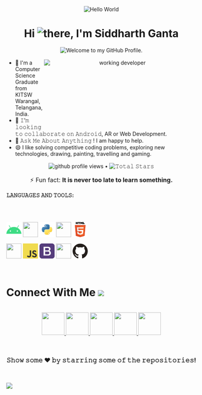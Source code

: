 <p align='center' style='margin: 8x 2x 4x;'>
    <img height=96px width=795px src="https://github.com/UtkarshPathrabe/UtkarshPathrabe/blob/main/assets/greetings.gif" alt="Hello World" />
</p>

<h1 align="center">
    Hi <img src="https://static-00.iconduck.com/assets.00/waving-hand-sign-emoji-2048x2048-r71rstzv.png" height='26' alt='there'>, I'm Siddharth Ganta
</h1>

<p align='center' style='margin: 16px 4px 8px;'>
    <img src="https://readme-typing-svg.herokuapp.com?font=Fira+Code&pause=1000&color=54A6FF&center=true&vCenter=true&multiline=true&width=710&height=70&lines=Welcome+to+my+GitHub+Profile" alt="Welcome to my GitHub Profile." />
</p>

<p align='center' style='margin: 16px 4px 8px;'>
    <img align="right" height="176" width="400" src="https://149695847.v2.pressablecdn.com/wp-content/uploads/2019/06/tony-stark.gif" border-radius: '75px' alt="working developer">
</p>

- 🔭  I'm a Computer Science Graduate from KITSW Warangal, Telangana, India.<br>
- 👯 𝙸’𝚖 𝚕𝚘𝚘𝚔𝚒𝚗𝚐 𝚝𝚘 𝚌𝚘𝚕𝚕𝚊𝚋𝚘𝚛𝚊𝚝𝚎 𝚘𝚗 𝙰𝚗𝚍𝚛𝚘𝚒𝚍, AR or Web Development.<br>
- 💬 𝙰𝚜𝚔 𝙼𝚎 𝙰𝚋𝚘𝚞𝚝 𝙰𝚗𝚢𝚝𝚑𝚒𝚗𝚐 ! I am happy to help.<br>
- 😄 I like solving competitive coding problems, exploring new technologies, drawing, painting, travelling and gaming.<br>

<p align="center" style='margin: 16px 4px 8px;'>
    <img src="https://komarev.com/ghpvc/?username=amsidsh&label=Profile%20views&style=flat&color=brightgreen" alt="github profile views" /> •
  <img src="https://img.shields.io/github/stars/amsidsh?label=Stars" alt="𝚃𝚘𝚝𝚊𝚕 𝚂𝚝𝚊𝚛𝚜">
</p>
<p align='center' style='font-size: 16px;'>
    ⚡ Fun fact: <strong>It is never too late to learn something.</strong>
</p>

**𝙻𝙰𝙽𝙶𝚄𝙰𝙶𝙴𝚂 𝙰𝙽𝙳 𝚃𝙾𝙾𝙻𝚂:**  

<br/>
<br/>


<code><img height="40" width="40" src="https://raw.githubusercontent.com/github/explore/80688e429a7d4ef2fca1e82350fe8e3517d3494d/topics/android/android.png"></code>
<code><img height="40" width="40" src="https://images.vexels.com/media/users/3/166401/isolated/preview/b82aa7ac3f736dd78570dd3fa3fa9e24-java-programming-language-icon-by-vexels.png"></code>
<code><img height="40" width="40" src="https://raw.githubusercontent.com/github/explore/80688e429a7d4ef2fca1e82350fe8e3517d3494d/topics/python/python.png"></code>
<code><img height="40" width="40" src="https://cdn.iconscout.com/icon/free/png-512/c-programming-569564.png"></code>
<code><img height="40" width="40" src="https://raw.githubusercontent.com/github/explore/80688e429a7d4ef2fca1e82350fe8e3517d3494d/topics/html/html.png"></code>



<code><img height="40" width="40" src="https://cdn.iconscout.com/icon/free/png-256/css-131-722685.png"></code>
<code><img height="40" width="40" src="https://raw.githubusercontent.com/github/explore/80688e429a7d4ef2fca1e82350fe8e3517d3494d/topics/javascript/javascript.png"></code>
<code><img height="40" width="40" src="https://raw.githubusercontent.com/github/explore/80688e429a7d4ef2fca1e82350fe8e3517d3494d/topics/bootstrap/bootstrap.png"></code>
<code><img height="40" width="40" src="https://upload.wikimedia.org/wikipedia/commons/thumb/3/3f/Git_icon.svg/1024px-Git_icon.svg.png"></code>
<code><img height="40" width="40" src="https://raw.githubusercontent.com/github/explore/80688e429a7d4ef2fca1e82350fe8e3517d3494d/topics/github-api/github-api.png"></code>


<br/>

  <h1>
  Connect With Me
  <img src="https://www.pngmart.com/files/16/Vector-Hand-Shake-PNG-Image.png" height="25px">
</h1>

<p align="center">
  <br>
  <a href="https://www.linkedin.com/in/siddharth-ganta-782789250" target="_blank">
    <code><img height="60" width="60" src="https://cdns.iconmonstr.com/wp-content/releases/preview/2012/240/iconmonstr-linkedin-3.png"/></code>
  </a>
  <a href="https://twitter.com/siddharthganta" target="_blank">
    <code><img  height="60" width="60" src="https://cdns.iconmonstr.com/wp-content/releases/preview/2012/240/iconmonstr-twitter-3.png"/></code>
  </a>
  <a href="https://github.com/amsidsh" target="_blank">
    <code><img height="60" width="60" src="https://cdns.iconmonstr.com/wp-content/releases/preview/2012/240/iconmonstr-github-3.png"/></code>
  </a>
  <a href="mailto:siddharthganta27@gmail.com" target="_blank">
    <code><img height="60" width="60" src="https://cdns.iconmonstr.com/wp-content/releases/preview/2018/240/iconmonstr-gmail-3.png"/></code>
  </a>
  <a href="https://instagram.com/siddharthganta7" target="_blank">
    <code><img height="60" width="60" src="https://cdns.iconmonstr.com/wp-content/releases/preview/2016/240/iconmonstr-instagram-13.png"/></code>
  </a>  
 
</p>
<br/>

<div align="center">

### 𝚂𝚑𝚘𝚠 𝚜𝚘𝚖𝚎 ❤️ 𝚋𝚢 𝚜𝚝𝚊𝚛𝚛𝚒𝚗𝚐 𝚜𝚘𝚖𝚎 𝚘𝚏 𝚝𝚑𝚎 𝚛𝚎𝚙𝚘𝚜𝚒𝚝𝚘𝚛𝚒𝚎𝚜!

</div>


#

<h1>
  <img src="https://raw.githubusercontent.com/JayantGoel001/JayantGoel001/master/WEBP/footer.webp">
</h1>
